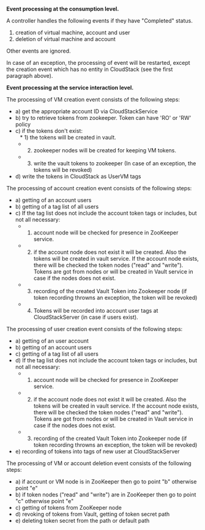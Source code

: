 **Event processing at the consumption level.** <br />

A controller handles the following events if they have "Completed" status. 
1) creation of virtual machine, account and user
2) deletion of virtual machine and account 

Other events are ignored. <br />

In case of an exception, the processing of event will be restarted, except the creation event which has no entity in CloudStack (see the first paragraph above). <br />


**Event processing at the service interaction level.** <br />

The processing of VM creation event consists of the following steps: <br />
  * a) get the appropriate account ID via CloudStackService <br />
  * b) try to retrieve tokens from zookeeper. Token can have 'RO' or 'RW' policy <br />
  * c) if the tokens don't exist: <br />
    * 1) the tokens will be created in vault. 
    * 2) zookeeper nodes will be created for keeping VM tokens. 
    * 3) write the vault tokens to zookeeper (In case of an exception, the tokens will be revoked) <br />
  * d) write the tokens in CloudStack as UserVM tags <br />

The processing of account creation event consists of the following steps: <br />
  * a) getting of an account users <br />
  * b) getting of a tag list of all users <br />
  * с) If the tag list does not include the account token tags or includes, but not all necessary: <br />
    * 1) account node will be checked for presence in ZooKeeper service. <br />
    * 2) if the account node does not exist it will be created. Also the tokens will be created in vault service.  If the account node exists, there will be checked the token nodes ("read" and "write"). Tokens are got from nodes or will be created in Vault service in case if the nodes does not exist. <br />
    * 3) recording of  the created Vault Token into Zookeeper node (if token recording throwns an exception, the token will be revoked) <br />
    * 4) Tokens will be recorded into account user tags at CloudStackServer (in case if users exist). <br />

The processing of user creation event consists of the following steps: <br />
  * a) getting of an user account <br />
  * b) getting of an account users <br />
  * c) getting of a tag list of all users <br />
  * d) If the tag list does not include the account token tags or includes, but not all necessary: <br />
    * 1) account node will be checked for presence in ZooKeeper service. <br />
    * 2) if the account node does not exist it will be created. Also the tokens will be created in vault service.  If the account node exists, there will be checked the token nodes ("read" and "write"). Tokens are got from nodes or will be created in Vault service in case if the nodes does not exist. <br />
    * 3) recording of  the created Vault Token into Zookeeper node (if token recording throwns an exception, the token will be revoked) <br />
  * e) recording of tokens into tags of new user at CloudStackServer <br />

The processing of VM or account deletion event consists of the following steps: <br />
  * a) if account or VM node is in ZooKeeper then go to point "b" otherwise point "e" <br />
  * b) if token nodes ("read" and "write") are in ZooKeeper then go to point "c" otherwise point "e" <br />
  * c) getting of tokens from ZooKeeper node <br />
  * d) revoking of tokens from Vault, getting of token secret path <br />
  * e) deleting token secret from  the path or default path
